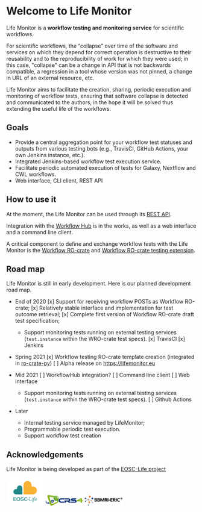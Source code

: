 # Welcome to Life Monitor

Life Monitor is a **workflow testing and monitoring service** for scientific
workflows.  

For scientific workflows, the “collapse” over time of the software and services
on which they depend for correct operation is destructive to their reusability
and to the reproducibility of work for which they were used; in this case,
"collapse" can be a change in API that is not backwards compatible, a regression
in a tool whose version was not pinned, a change in URL of an external resource,
etc.

Life Monitor aims to facilitate the creation, sharing, periodic execution and
monitoring of workflow tests, ensuring that software collapse is detected and
communicated to the authors, in the hope it will be solved thus extending the
useful life of the workflows.


## Goals

* Provide a central aggregation point for your workflow test statuses and outputs
  from various testing bots (e.g., TravisCI, GitHub Actions, your own
  Jenkins instance, etc.).
* Integrated Jenkins-based workflow test execution service.
* Facilitate periodic automated execution of tests for Galaxy, Nextflow and CWL
  workflows.
* Web interface, CLI client, REST API


## How to use it

At the moment, the Life Monitor can be used through its [REST
API](./lm_api_specs.md).

Integration with the [Workflow Hub](https://workflowhub.eu/) is in the works, as
well as a web interface and a command line client.

A critical component to define and exchange workflow tests with the Life Monitor
is the [Workflow RO-crate](https://about.workflowhub.eu/Workflow-RO-Crate/) and
[Workflow RO-crate testing extension](https://github.com/crs4/life_monitor/wiki/Workflow-Testing-RO-Crate).


## Road map

Life Monitor is still in early development.  Here is our planned development road map.


* End of 2020
  [x] Support for receiving workflow POSTs as Workflow RO-crate;
  [x] Relatively stable interface and implementation for test outcome retrieval;
  [x] Complete first version of Workflow RO-crate draft test specification;
  * Support monitoring tests running on external testing services (`test.instance` within the WRO-crate test specs).
    [x] TravisCI
    [x] Jenkins

* Spring 2021
  [x] Workflow testing RO-crate template creation (integrated in
[ro-crate-py](https://github.com/ResearchObject/ro-crate-py))
  [ ] Alpha release on <https://lifemonitor.eu>

* Mid 2021
  [ ] WorkflowHub integration?
  [ ] Command line client
  [ ] Web interface
  * Support monitoring tests running on external testing services (`test.instance` within the WRO-crate test specs).
    [ ] Github Actions

* Later
  * Internal testing service managed by LifeMonitor;
  * Programmable periodic test execution.
  * Support workflow test creation


## Acknowledgements

Life Monitor is being developed as part of the [EOSC-Life project](https://www.eosc-life.eu/)

<img alt="EOSC-Life Logo" src="https://github.com/crs4/life_monitor/raw/master/docs/logo_EOSC-Life.png" width="100" />
<img alt="CRS4 Logo" src="https://github.com/crs4/life_monitor/raw/master/docs/logo_crs4-transparent.png" width="100" />
<img alt="BBMRI-ERIC Logo" src="https://github.com/crs4/life_monitor/raw/master/docs/logo_bbmri-eric.png" width="100" />

